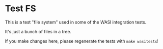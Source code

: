 # Test FS

This is a test "file system" used in some of the WASI integration tests.

It's just a bunch of files in a tree.

If you make changes here, please regenerate the tests with `make wasitests`!